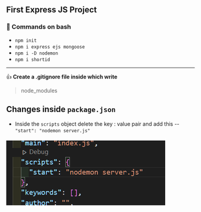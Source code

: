 ## First Express JS Project

### 👀️ Commands on bash

* `npm init`
* `npm i express ejs mongoose`
* `npm i -D nodemon`
* `npm i shortid`

---

👍 **Create a .gitignore file inside which write**

> node_modules

## Changes inside `package.json`

* Inside the `scripts` object delete the key : value pair and add this --`"start": "nodemon server.js"`

![See image here](image/packagedotjson.png)
